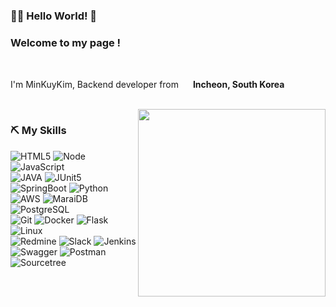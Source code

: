 ### 💁🏻 Hello World! 👋

<h3>Welcome to my page !</h3>
</br>
<p>I'm MinKuyKim, Backend developer from <img src="https://cdn-icons-png.flaticon.com/512/330/330591.png" width="15"/> 
<b>Incheon, South Korea</b></p>

<br />


<img align="right" src="https://avatars.githubusercontent.com/u/62537243?v=4" width=300 />

<h3> ⛏️ My Skills </h3>

![HTML5](https://img.shields.io/badge/-HTML5-F05032?style=for-the-badge&logo=html5&logoColor=ffffff)
![Node](https://img.shields.io/badge/-Nodejs-43853d?style=for-the-badge&logo=Node.js&logoColor=white)
![JavaScript](https://img.shields.io/badge/-JavaScript-%23F7DF1C?style=for-the-badge&logo=javascript&logoColor=000000&labelColor=%23F7DF1C&color=%23FFCE5A)
<br/>
![JAVA](https://img.shields.io/badge/Java-007396?style=for-the-badge&logo=Java&logoColor=white)
![JUnit5](https://img.shields.io/badge/JUnit5-25A162?style=for-the-badge&logo=JUnit5&logoColor=white)
![SpringBoot](https://img.shields.io/badge/Spring-6DB33F?style=for-the-badge&logo=Spring&logoColor=white)
![Python](https://img.shields.io/badge/Python-3776AB?style=for-the-badge&logo=Python&logoColor=white)
<br/>
![AWS](https://img.shields.io/badge/-AWS-43853d?style=for-the-badge&logo=AmazonAWS&logoColor=white)
![MaraiDB](https://img.shields.io/badge/MariaDB-DBA901?style=for-the-badge&logo=MariaDB&logoColor=white)
![PostgreSQL](https://img.shields.io/badge/PostgreSQL-4169E1?style=for-the-badge&logo=PostgreSQL&logoColor=white)
<br/>
![Git](https://img.shields.io/badge/-Git-F05032?style=for-the-badge&logo=git&logoColor=ffffff)
![Docker](https://img.shields.io/badge/-Docker-46a2f1?style=for-the-badge&logo=docker&logoColor=ffffff)
![Flask](https://img.shields.io/badge/Flask-000000?style=for-the-badge&logo=Flask&logoColor=white)
![Linux](https://img.shields.io/badge/Linux-FCC624?style=for-the-badge&logo=Linux&logoColor=white)
<br/>
![Redmine](https://img.shields.io/badge/-Redmine-B32024?style=for-the-badge&logo=Redmine&logoColor=ffffff)
![Slack](https://img.shields.io/badge/-Slack-A901DB?style=for-the-badge&logo=Slack&logoColor=ffffff)
![Jenkins](https://img.shields.io/badge/-Jenkins-D24939?style=for-the-badge&logo=Jenkins&logoColor=ffffff)
<br/>
![Swagger](https://img.shields.io/badge/-Swagger-85EA2D?style=for-the-badge&logo=Swagger&logoColor=ffffff)
![Postman](https://img.shields.io/badge/-Postman-FF6C37?style=for-the-badge&logo=Postman&logoColor=ffffff)
![Sourcetree](https://img.shields.io/badge/-Sourcetree-0052CC?style=for-the-badge&logo=Sourcetree&logoColor=ffffff)
